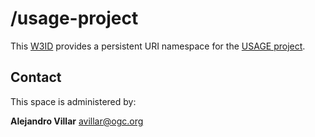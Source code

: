 # /usage-project
This [W3ID](https://w3id.org) provides a persistent URI namespace for the [USAGE project](https://www.usage-project.eu/).

## Contact
This space is administered by:

**Alejandro Villar**
<avillar@ogc.org>

